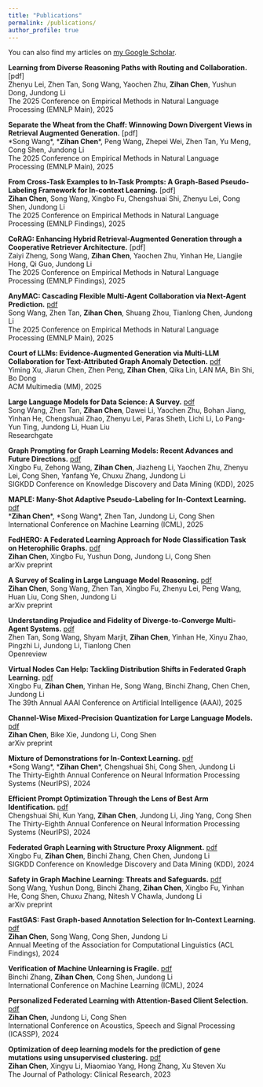 ```yaml
---
title: "Publications"
permalink: /publications/
author_profile: true
---
```

You can also find my articles on [my Google Scholar](https://scholar.google.com/citations?user=ylbrk-oAAAAJ).

**Learning from Diverse Reasoning Paths with Routing and Collaboration.** [pdf]<br>
Zhenyu Lei, Zhen Tan, Song Wang, Yaochen Zhu, **Zihan Chen**, Yushun Dong, Jundong Li<br>
The 2025 Conference on Empirical Methods in Natural Language Processing (EMNLP Main), 2025 

**Separate the Wheat from the Chaff: Winnowing Down Divergent Views in Retrieval Augmented Generation.** [pdf]<br>
\*Song Wang\*, \***Zihan Chen**\*, Peng Wang, Zhepei Wei, Zhen Tan, Yu Meng, Cong Shen, Jundong Li<br>
The 2025 Conference on Empirical Methods in Natural Language Processing (EMNLP Main), 2025 

**From Cross-Task Examples to In-Task Prompts: A Graph-Based Pseudo-Labeling Framework for In-context Learning.** [pdf]<br>
**Zihan Chen**, Song Wang, Xingbo Fu, Chengshuai Shi, Zhenyu Lei, Cong Shen, Jundong Li<br>
The 2025 Conference on Empirical Methods in Natural Language Processing (EMNLP Findings), 2025

**CoRAG: Enhancing Hybrid Retrieval-Augmented Generation through a Cooperative Retriever Architecture.** [pdf]<br>
Zaiyi Zheng, Song Wang, **Zihan Chen**, Yaochen Zhu, Yinhan He, Liangjie Hong, Qi Guo, Jundong Li<br>
The 2025 Conference on Empirical Methods in Natural Language Processing (EMNLP Findings), 2025

**AnyMAC: Cascading Flexible Multi-Agent Collaboration via Next-Agent Prediction.** [pdf](https://arxiv.org/abs/2506.17784)<br>
Song Wang, Zhen Tan, **Zihan Chen**,  Shuang Zhou, Tianlong Chen, Jundong Li<br>
The 2025 Conference on Empirical Methods in Natural Language Processing (EMNLP Main), 2025 

**Court of LLMs: Evidence-Augmented Generation via Multi-LLM Collaboration for Text-Attributed Graph Anomaly Detection.** [pdf](https://arxiv.org/abs/2508.00507)<br>
Yiming Xu, Jiarun Chen, Zhen Peng, **Zihan Chen**, Qika Lin, LAN MA, Bin Shi, Bo Dong<br>
ACM Multimedia (MM), 2025

**Large Language Models for Data Science: A Survey.** [pdf](https://www.researchgate.net/profile/Song_Wang84/publication/392594876_Large_Language_Models_for_Data_Science_A_Survey/links/6849ecfdd0be921dfef6ed18/Large-Language-Models-for-Data-Science-A-Survey.pdf)<br>
Song Wang, Zhen Tan, **Zihan Chen**, Dawei Li, Yaochen Zhu, Bohan Jiang,
Yinhan He, Chengshuai Zhao, Zhenyu Lei, Paras Sheth, Lichi Li, Lo Pang-Yun Ting, Jundong Li, Huan Liu<br>
Researchgate

**Graph Prompting for Graph Learning Models: Recent Advances and Future Directions.** [pdf](https://arxiv.org/abs/2506.08326)<br>
Xingbo Fu, Zehong Wang, **Zihan Chen**, Jiazheng Li, Yaochen Zhu, Zhenyu Lei, Cong Shen, Yanfang Ye, Chuxu Zhang, Jundong Li<br>
SIGKDD Conference on Knowledge Discovery and Data Mining (KDD), 2025

**MAPLE: Many-Shot Adaptive Pseudo-Labeling for In-Context Learning.** [pdf](https://arxiv.org/abs/2505.16225)<br>
\***Zihan Chen**\*, \*Song Wang\*, Zhen Tan, Jundong Li, Cong Shen<br>
International Conference on Machine Learning (ICML), 2025

**FedHERO: A Federated Learning Approach for Node Classification Task on Heterophilic Graphs.** [pdf](https://arxiv.org/abs/2504.21206)<br>
**Zihan Chen**, Xingbo Fu, Yushun Dong, Jundong Li, Cong Shen<br>
arXiv preprint

**A Survey of Scaling in Large Language Model Reasoning.** [pdf](https://arxiv.org/abs/2504.02181)<br>
**Zihan Chen**, Song Wang, Zhen Tan, Xingbo Fu, Zhenyu Lei, Peng Wang, Huan Liu, Cong Shen, Jundong Li<br>
arXiv preprint

**Understanding Prejudice and Fidelity of Diverge-to-Converge Multi-Agent Systems.** [pdf](https://openreview.net/pdf?id=EP6n8LCEK6)<br>
Zhen Tan, Song Wang, Shyam Marjit, **Zihan Chen**, Yinhan He, Xinyu Zhao, Pingzhi Li, Jundong Li, Tianlong Chen<br>
Openreview

**Virtual Nodes Can Help: Tackling Distribution Shifts in Federated Graph Learning.** [pdf](https://arxiv.org/abs/2412.19229)<br>
Xingbo Fu, **Zihan Chen**, Yinhan He, Song Wang, Binchi Zhang, Chen Chen, Jundong Li<br> 
The 39th Annual AAAI Conference on Artificial Intelligence (AAAI), 2025

**Channel-Wise Mixed-Precision Quantization for Large Language Models.** [pdf](https://arxiv.org/abs/2410.13056)<br>
**Zihan Chen**, Bike Xie, Jundong Li, Cong Shen<br>
arXiv preprint

**Mixture of Demonstrations for In-Context Learning.** [pdf](https://openreview.net/pdf?id=uqxSLoCw3K)<br>
\*Song Wang\*, \***Zihan Chen**\*, Chengshuai Shi, Cong Shen, Jundong Li<br>
The Thirty-Eighth Annual Conference on Neural Information Processing Systems (NeurIPS), 2024

**Efficient Prompt Optimization Through the Lens of Best Arm Identification.** [pdf](https://openreview.net/pdf?id=FLNnlfBGMo)<br>
Chengshuai Shi, Kun Yang, **Zihan Chen**, Jundong Li, Jing Yang, Cong Shen<br>
The Thirty-Eighth Annual Conference on Neural Information Processing Systems (NeurIPS), 2024 

**Federated Graph Learning with Structure Proxy Alignment.** [pdf](https://arxiv.org/abs/2408.09393)<br>
Xingbo Fu, **Zihan Chen**, Binchi Zhang, Chen Chen, Jundong Li<br>
SIGKDD Conference on Knowledge Discovery and Data Mining (KDD), 2024

**Safety in Graph Machine Learning: Threats and Safeguards.** [pdf](https://arxiv.org/abs/2405.11034)<br>
Song Wang, Yushun Dong, Binchi Zhang, **Zihan Chen**, Xingbo Fu, Yinhan He, Cong Shen, Chuxu Zhang, Nitesh V Chawla, Jundong Li<br>
arXiv preprint

**FastGAS: Fast Graph-based Annotation Selection for In-Context Learning.** [pdf](https://arxiv.org/abs/2406.03730)<br>
**Zihan Chen**, Song Wang, Cong Shen, Jundong Li<br>
Annual Meeting of the Association for Computational Linguistics (ACL Findings), 2024 

**Verification of Machine Unlearning is Fragile.** [pdf](https://openreview.net/pdf/53e24204bd6b94f64e8d6b6230c4116e2273270f.pdf)<br>
Binchi Zhang, **Zihan Chen**, Cong Shen, Jundong Li<br>
International Conference on Machine Learning (ICML), 2024

**Personalized Federated Learning with Attention-Based Client Selection.** [pdf](https://ieeexplore.ieee.org/stamp/stamp.jsp?arnumber=10447362)<br>
**Zihan Chen**, Jundong Li, Cong Shen<br>
International Conference on Acoustics, Speech and Signal Processing (ICASSP), 2024

**Optimization of deep learning models for the prediction of gene mutations using unsupervised clustering.** [pdf](https://pathsocjournals.onlinelibrary.wiley.com/doi/pdfdirect/10.1002/cjp2.302)<br>
**Zihan Chen**, Xingyu Li, Miaomiao Yang, Hong Zhang, Xu Steven Xu<br>
The Journal of Pathology: Clinical Research, 2023
